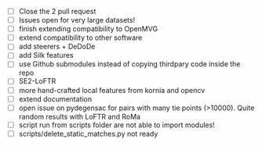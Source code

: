- [ ] Close the 2 pull request
- [ ] Issues open for very large datasets!
- [ ] finish extending compatibility to OpenMVG
- [ ] extend compatibility to other software
- [ ] add steerers + DeDoDe
- [ ] add Silk features
- [ ] use Github submodules instead of copying thirdpary code inside the repo
- [ ] SE2-LoFTR
- [ ] more hand-crafted local features from kornia and opencv
- [ ] extend documentation
- [ ] open issue on pydegensac for pairs with many tie points (>10000). Quite random results with LoFTR and RoMa
- [ ] script run from scripts folder are not able to import modules!
- [ ] scripts/delete_static_matches.py not ready